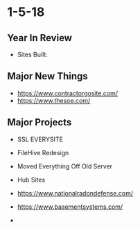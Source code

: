 # 1-5-18 

## Year In Review

- Sites Built: 

## Major New Things
 - https://www.contractorgosite.com/
 - https://www.thesoe.com/
 
 
 ## Major Projects
 - SSL EVERYSITE
 - FileHive Redesign
 - Moved Everything Off Old Server

- Hub Sites
 - https://www.nationalradondefense.com/
 - https://www.basementsystems.com/
 - 
